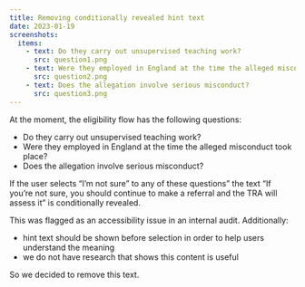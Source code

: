 ```yaml
---
title: Removing conditionally revealed hint text
date: 2023-01-19
screenshots:
  items:
    - text: Do they carry out unsupervised teaching work?
      src: question1.png
    - text: Were they employed in England at the time the alleged misconduct took place?
      src: question2.png
    - text: Does the allegation involve serious misconduct?
      src: question3.png
---
```


At the moment, the eligibility flow has the following questions:

- Do they carry out unsupervised teaching work?
- Were they employed in England at the time the alleged misconduct took place?
- Does the allegation involve serious misconduct?

If the user selects “I’m not sure” to any of these questions” the text “If you’re not sure, you should continue to make a referral and the TRA will assess it” is conditionally revealed.

This was flagged as an accessibility issue in an internal audit. Additionally:

- hint text should be shown before selection in order to help users understand the meaning
- we do not have research that shows this content is useful

So we decided to remove this text.
